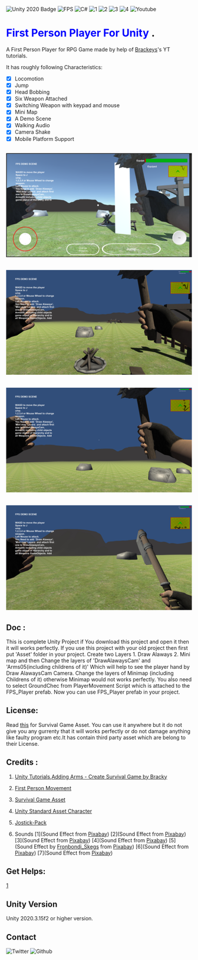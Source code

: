 ![Unity 2020 Badge](https://img.shields.io/badge/Unity-2020-blue)
![FPS](https://img.shields.io/badge/FPS-for%20Unity-blue)
![C#](https://img.shields.io/badge/C-%23-lightgrey)
![1](https://img.shields.io/github/issues/baponkar/First-Person-Player-for-Unity)
![2](https://img.shields.io/github/forks/baponkar/First-Person-Player-for-Unity)
![3](https://img.shields.io/github/stars/baponkar/First-Person-Player-for-Unity)
![4](https://img.shields.io/github/license/baponkar/First-Person-Player-for-Unity)
![Youtube](https://img.shields.io/youtube/views/jja6asSY9vE?style=social)


# <span style="color:blue">First Person Player For Unity </span>.

A First Person Player for RPG Game made by help of [Brackeys](https://www.youtube.com/c/Brackeys)'s YT tutorials.

It has roughly following Characteristics:

- [x] Locomotion
- [x] Jump
- [x] Head Bobbing
- [x] Six Weapon Attached
- [x] Switching Weapon with keypad and mouse
- [x] Mini Map
- [x] A Demo Scene
- [x] Walking Audio 
- [x] Camera Shake
- [x] Mobile Platform Support

## ![ScreenShots0](Screenshots/mobile_screenshot.png)
## ![ScreenShots1](Screenshots/Screenshot1.jpg)
## ![ScreenShots2](Screenshots/Screenshot2.jpg)
## ![ScreenShots3](Screenshots/Screenshot3.jpg)

## Doc :
This is complete Unity Project if You download this project and open it then it will works perfectly.
If you use this project with your old project then first put 'Asset' folder in your project.
Create two Layers 1. Draw Alaways 2. Mini map and then Change the layers of 'DrawAlawaysCam' and 'Arms05(including childrens of it)' Which will help to see the player hand by Draw AlawaysCam Camera.
Change the layers of Minimap (including Childrens of it) otherwise Minimap would not works perfectly.
You also need to select GroundChec from PlayerMovement Script which is attached to the FPS_Player prefab.
Now you can use FPS_Player prefab in your project.
## License:
Read [this](https://devassets.com/guidelines/) for Survival Game Asset.
You can use it anywhere but it do not give you any gurrenty that it will works perfectly or do not damage anything like faulty program etc.It has contain third party asset which are belong to their License.

## Credits :
1. [Unity Tutorials,Adding Arms - Create Survival Game by Bracky ](https://www.youtube.com/watch?v=OUQuHf8M9XQ)
2. [First Person Movement](https://www.youtube.com/watch?v=_QajrabyTJc)
3. [Survival Game Asset](https://devassets.com/assets/survival-game-assets/)
4. [Unity Standard Asset Character](https://github.com/Unity-Technologies/Standard-Assets-Characters)
5. [Jostick-Pack](https://assetstore.unity.com/packages/tools/input-management/joystick-pack-107631)


6. Sounds [1](Sound Effect from <a href="https://pixabay.com/?utm_source=link-attribution&amp;utm_medium=referral&amp;utm_campaign=music&amp;utm_content=14784">Pixabay</a>) [2](Sound Effect from <a href="https://pixabay.com/?utm_source=link-attribution&amp;utm_medium=referral&amp;utm_campaign=music&amp;utm_content=7160">Pixabay</a>) [3](Sound Effect from <a href="https://pixabay.com/?utm_source=link-attribution&amp;utm_medium=referral&amp;utm_campaign=music&amp;utm_content=7174">Pixabay</a>) [4](Sound Effect from <a href="https://pixabay.com/?utm_source=link-attribution&amp;utm_medium=referral&amp;utm_campaign=music&amp;utm_content=6101">Pixabay</a>) [5](Sound Effect by <a href="https://pixabay.com/users/fronbondi_skegs-23154649/?utm_source=link-attribution&amp;utm_medium=referral&amp;utm_campaign=music&amp;utm_content=10224">Fronbondi_Skegs</a> from <a href="https://pixabay.com/sound-effects//?utm_source=link-attribution&amp;utm_medium=referral&amp;utm_campaign=music&amp;utm_content=10224">Pixabay</a>)
[6](Sound Effect from <a href="https://pixabay.com/sound-effects/?utm_source=link-attribution&amp;utm_medium=referral&amp;utm_campaign=music&amp;utm_content=26994">Pixabay</a>) [7](Sound Effect from <a href="https://pixabay.com/?utm_source=link-attribution&amp;utm_medium=referral&amp;utm_campaign=music&amp;utm_content=45745">Pixabay</a>)

## Get Helps:
[1](https://gamedev.soarhap.com/unity-judge-platform/)
## Unity Version
Unity 2020.3.15f2 or higher version.

## Contact
![Twitter](https://img.shields.io/twitter/follow/kar_bapon?style=social)
![Github](https://img.shields.io/github/followers/baponkar?style=social)
